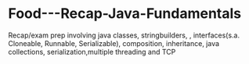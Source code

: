 # Food---Recap-Java-Fundamentals
Recap/exam prep involving java classes, stringbuilders, , interfaces(s.a. Cloneable, Runnable, Serializable), composition, inheritance, java collections, serialization,multiple threading and TCP
